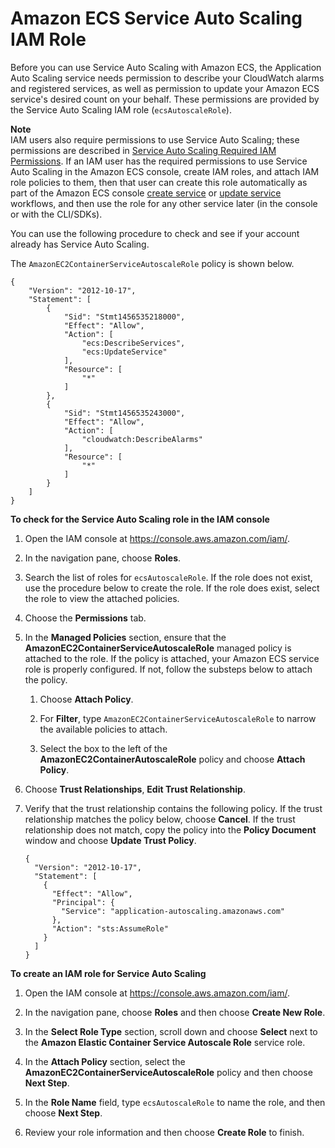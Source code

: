 # Amazon ECS Service Auto Scaling IAM Role<a name="autoscale_IAM_role"></a>

Before you can use Service Auto Scaling with Amazon ECS, the Application Auto Scaling service needs permission to describe your CloudWatch alarms and registered services, as well as permission to update your Amazon ECS service's desired count on your behalf\. These permissions are provided by the Service Auto Scaling IAM role \(`ecsAutoscaleRole`\)\.

**Note**  
IAM users also require permissions to use Service Auto Scaling; these permissions are described in [Service Auto Scaling Required IAM Permissions](service-autoscaling-stepscaling.md#auto-scaling-IAM)\. If an IAM user has the required permissions to use Service Auto Scaling in the Amazon ECS console, create IAM roles, and attach IAM role policies to them, then that user can create this role automatically as part of the Amazon ECS console [create service](create-service.md#create-service.title) or [update service](update-service.md) workflows, and then use the role for any other service later \(in the console or with the CLI/SDKs\)\.

You can use the following procedure to check and see if your account already has Service Auto Scaling\.

The `AmazonEC2ContainerServiceAutoscaleRole` policy is shown below\.

```
{
    "Version": "2012-10-17",
    "Statement": [
        {
            "Sid": "Stmt1456535218000",
            "Effect": "Allow",
            "Action": [
                "ecs:DescribeServices",
                "ecs:UpdateService"
            ],
            "Resource": [
                "*"
            ]
        },
        {
            "Sid": "Stmt1456535243000",
            "Effect": "Allow",
            "Action": [
                "cloudwatch:DescribeAlarms"
            ],
            "Resource": [
                "*"
            ]
        }
    ]
}
```

**To check for the Service Auto Scaling role in the IAM console**

1. Open the IAM console at [https://console\.aws\.amazon\.com/iam/](https://console.aws.amazon.com/iam/)\.

1. In the navigation pane, choose **Roles**\.

1. Search the list of roles for `ecsAutoscaleRole`\. If the role does not exist, use the procedure below to create the role\. If the role does exist, select the role to view the attached policies\.

1. Choose the **Permissions** tab\.

1. In the **Managed Policies** section, ensure that the **AmazonEC2ContainerServiceAutoscaleRole** managed policy is attached to the role\. If the policy is attached, your Amazon ECS service role is properly configured\. If not, follow the substeps below to attach the policy\.

   1. Choose **Attach Policy**\.

   1. For **Filter**, type `AmazonEC2ContainerServiceAutoscaleRole` to narrow the available policies to attach\.

   1. Select the box to the left of the **AmazonEC2ContainerAutoscaleRole** policy and choose **Attach Policy**\.

1. Choose **Trust Relationships**, **Edit Trust Relationship**\.

1. Verify that the trust relationship contains the following policy\. If the trust relationship matches the policy below, choose **Cancel**\. If the trust relationship does not match, copy the policy into the **Policy Document** window and choose **Update Trust Policy**\.

   ```
   {
     "Version": "2012-10-17",
     "Statement": [
       {
         "Effect": "Allow",
         "Principal": {
           "Service": "application-autoscaling.amazonaws.com"
         },
         "Action": "sts:AssumeRole"
       }
     ]
   }
   ```

**To create an IAM role for Service Auto Scaling**

1. Open the IAM console at [https://console\.aws\.amazon\.com/iam/](https://console.aws.amazon.com/iam/)\.

1. In the navigation pane, choose **Roles** and then choose **Create New Role**\. 

1. In the **Select Role Type** section, scroll down and choose **Select** next to the **Amazon Elastic Container Service Autoscale Role** service role\.

1. In the **Attach Policy** section, select the **AmazonEC2ContainerServiceAutoscaleRole** policy and then choose **Next Step**\.

1. In the **Role Name** field, type `ecsAutoscaleRole` to name the role, and then choose **Next Step**\.

1. Review your role information and then choose **Create Role** to finish\. 